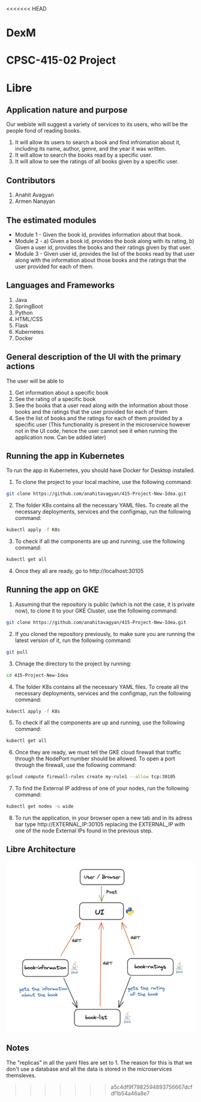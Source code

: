 <<<<<<< HEAD
# DexM
CPSC-415-02 Project
=======
# Libre

## Application nature and purpose

Our webiste will suggest a variety of services to its users, who will be the people fond of reading books. 
1. It will allow its users to search a book and find infromation about it, including its name, author, genre, and the year it was written. 
2. It will allow to search the books read by a specific user. 
3. It will allow to see the ratings of all books given by a specific user. 

## Contributors

1. Anahit Avagyan 
2. Armen Nanayan 

## The estimated modules

- Module 1   -  Given the book id, provides information about that book. 
- Module 2   -  a) Given a book id, provides the book along with its rating, 
                b) Given a user id, provides the books and their ratings given by that user. 
- Module 3   -  Given user id, provides the list of the books read by that user along with the information about those books and                             the ratings that the user provided for each of them.  

## Languages and Frameworks 

1. Java
2. SpringBoot
3. Python
4. HTML/CSS
5. Flask
3. Kubernetes
4. Docker

## General description of the UI with the primary actions
The user will be able to 
1. Get information about a specific book 
2. See the rating of a specific book 
3. See the books that a user read along with the information about those books and the ratings that the user provided for each of them
4. See the list of books and the ratings for each of them provided by a specific user (This functionality is present in the microservice however not in the UI code, hence the user cannot see it when running the application now. Can be added later)

## Running the app in Kubernetes 
To run the app in Kubernetes, you should have Docker for Desktop installed.  
1. To clone the project to your local machine, use the following command:
```sh
git clone https://github.com/anahitavagyan/415-Project-New-Idea.git
```
2. The folder K8s contains all the necessary YAML files. To create all the necessary deployments, services and the configmap, run the following command:  
```sh
kubectl apply -f K8s
```
3. To check if all the components are up and running, use the following command:
```sh
kubectl get all
```
4. Once they all are ready, go to http://localhost:30105

## Running the app on GKE
1. Assuming that the repository is public (which is not the case, it is private now), to clone it to your GKE Cluster, use the following command:
```sh
git clone https://github.com/anahitavagyan/415-Project-New-Idea.git
```
2. If you cloned the repository previously, to make sure you are running the latest version of it, run the following command:
```sh
git pull
```
3. Chnage the directory to the project by running:
```sh
cd 415-Project-New-Idea
```
4. The folder K8s contains all the necessary YAML files. To create all the necessary deployments, services and the configmap, run the following command:  
```sh
kubectl apply -f K8s
```
5. To check if all the components are up and running, use the following command:
```sh
kubectl get all
```
6. Once they are ready, we must tell the GKE cloud firewall that traffic through the NodePort number should be allowed. To open a port through the firewall, use the following command:
```sh
gcloud compute firewall-rules create my-rule1 --allow tcp:30105
```
7. To find the External IP address of one of your nodes, run the following command:
```sh
kubectl get nodes -o wide
```
8. To run the application, in your browser open a new tab and in its adress bar type http://EXTERNAL_IP:30105 replacing the EXTERNAL_IP with one of the node External IPs found in the previous step.  

## Libre Architecture 
![The Architecture of the Libre app.](https://github.com/anahitavagyan/415-Project-New-Idea/blob/main/Libre%20Architecture.png)

## Notes
The "replicas" in all the yaml files are set to 1. The reason for this is that we don't use a database and all the data is stored in the microservices themsleves. 
>>>>>>> a5c4df9f7982594893756667dcfdf1b54a46a8e7
